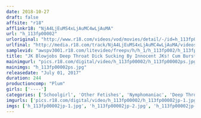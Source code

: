 ```yaml
---
date: 2018-10-27
draft: false
affsite: "r18"
afflinkr18: "NjA4LjEuMS4xLjAuMC4wLjAuMA"
url: "h_113fp00002"
urloriginal: "http://www.r18.com/videos/vod/movies/detail/-/id=h_113fp00002"
urlfinal: "http://media.r18.com/track/NjA4LjEuMS4xLjAuMC4wLjAuMA/videos/vod/movies/detail/-/id=h_113fp00002"
samplevid: "awspv3001.r18.com/litevideo/freepv/h/h_1/h_113fp002/h_113fp002_dmb_w.mp4"
title: "JK Blowjobs Deep Throat Dick Sucking By Innocent JKs! Cum Bursts? Sudden Ejaculations In Her Mouth? Her First Experiences With The Taste Of Cum! What Will These 30 Schoolgirl Babes Do? 4 Hours"
mainimgurl: "pics.r18.com/digital/video/h_113fp00002/h_113fp00002ps.jpg"
mainimgs: "h_113fp00002ps.jpg"
releasedate: "July 01, 2017"
duration: 244
productioncomp: "Plum"
girls: ['----']
categories: ['Schoolgirl', 'Other Fetishes', 'Nymphomaniac', 'Deep Throat', 'Compilation', 'Over 4 Hours']
imgurls: ['pics.r18.com/digital/video/h_113fp00002/h_113fp00002jp-1.jpg', 'pics.r18.com/digital/video/h_113fp00002/h_113fp00002jp-2.jpg', 'pics.r18.com/digital/video/h_113fp00002/h_113fp00002jp-3.jpg', 'pics.r18.com/digital/video/h_113fp00002/h_113fp00002jp-4.jpg', 'pics.r18.com/digital/video/h_113fp00002/h_113fp00002jp-5.jpg', 'pics.r18.com/digital/video/h_113fp00002/h_113fp00002jp-6.jpg', 'pics.r18.com/digital/video/h_113fp00002/h_113fp00002jp-7.jpg', 'pics.r18.com/digital/video/h_113fp00002/h_113fp00002jp-8.jpg', 'pics.r18.com/digital/video/h_113fp00002/h_113fp00002jp-9.jpg', 'pics.r18.com/digital/video/h_113fp00002/h_113fp00002jp-10.jpg', 'pics.r18.com/digital/video/h_113fp00002/h_113fp00002jp-11.jpg', 'pics.r18.com/digital/video/h_113fp00002/h_113fp00002jp-12.jpg', 'pics.r18.com/digital/video/h_113fp00002/h_113fp00002jp-13.jpg', 'pics.r18.com/digital/video/h_113fp00002/h_113fp00002jp-14.jpg', 'pics.r18.com/digital/video/h_113fp00002/h_113fp00002jp-15.jpg', 'pics.r18.com/digital/video/h_113fp00002/h_113fp00002jp-16.jpg', 'pics.r18.com/digital/video/h_113fp00002/h_113fp00002jp-17.jpg', 'pics.r18.com/digital/video/h_113fp00002/h_113fp00002jp-18.jpg', 'pics.r18.com/digital/video/h_113fp00002/h_113fp00002jp-19.jpg', 'pics.r18.com/digital/video/h_113fp00002/h_113fp00002jp-20.jpg']
imgs: ['h_113fp00002jp-1.jpg', 'h_113fp00002jp-2.jpg', 'h_113fp00002jp-3.jpg', 'h_113fp00002jp-4.jpg', 'h_113fp00002jp-5.jpg', 'h_113fp00002jp-6.jpg', 'h_113fp00002jp-7.jpg', 'h_113fp00002jp-8.jpg', 'h_113fp00002jp-9.jpg', 'h_113fp00002jp-10.jpg', 'h_113fp00002jp-11.jpg', 'h_113fp00002jp-12.jpg', 'h_113fp00002jp-13.jpg', 'h_113fp00002jp-14.jpg', 'h_113fp00002jp-15.jpg', 'h_113fp00002jp-16.jpg', 'h_113fp00002jp-17.jpg', 'h_113fp00002jp-18.jpg', 'h_113fp00002jp-19.jpg', 'h_113fp00002jp-20.jpg']
---
```

